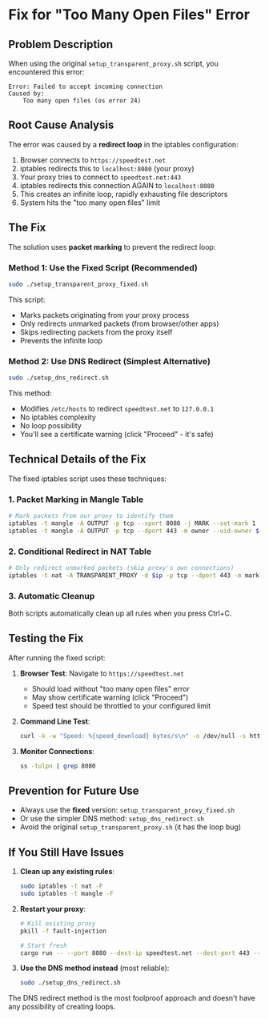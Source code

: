# Fix for "Too Many Open Files" Error

## Problem Description

When using the original `setup_transparent_proxy.sh` script, you encountered this error:

```
Error: Failed to accept incoming connection
Caused by:
    Too many open files (os error 24)
```

## Root Cause Analysis

The error was caused by a **redirect loop** in the iptables configuration:

1. Browser connects to `https://speedtest.net`
2. iptables redirects this to `localhost:8080` (your proxy)
3. Your proxy tries to connect to `speedtest.net:443`
4. iptables redirects this connection AGAIN to `localhost:8080`
5. This creates an infinite loop, rapidly exhausting file descriptors
6. System hits the "too many open files" limit

## The Fix

The solution uses **packet marking** to prevent the redirect loop:

### Method 1: Use the Fixed Script (Recommended)

```bash
sudo ./setup_transparent_proxy_fixed.sh
```

This script:
- Marks packets originating from your proxy process
- Only redirects unmarked packets (from browser/other apps)
- Skips redirecting packets from the proxy itself
- Prevents the infinite loop

### Method 2: Use DNS Redirect (Simplest Alternative)

```bash
sudo ./setup_dns_redirect.sh
```

This method:
- Modifies `/etc/hosts` to redirect `speedtest.net` to `127.0.0.1`
- No iptables complexity
- No loop possibility
- You'll see a certificate warning (click "Proceed" - it's safe)

## Technical Details of the Fix

The fixed iptables script uses these techniques:

### 1. Packet Marking in Mangle Table
```bash
# Mark packets from our proxy to identify them
iptables -t mangle -A OUTPUT -p tcp --sport 8080 -j MARK --set-mark 1
iptables -t mangle -A OUTPUT -p tcp --dport 443 -m owner --uid-owner $(id -u) -j MARK --set-mark 1
```

### 2. Conditional Redirect in NAT Table
```bash
# Only redirect unmarked packets (skip proxy's own connections)
iptables -t nat -A TRANSPARENT_PROXY -d $ip -p tcp --dport 443 -m mark ! --mark 1 -j REDIRECT --to-port 8080
```

### 3. Automatic Cleanup
Both scripts automatically clean up all rules when you press Ctrl+C.

## Testing the Fix

After running the fixed script:

1. **Browser Test**: Navigate to `https://speedtest.net`
   - Should load without "too many open files" error
   - May show certificate warning (click "Proceed")
   - Speed test should be throttled to your configured limit

2. **Command Line Test**:
   ```bash
   curl -k -w "Speed: %{speed_download} bytes/s\n" -o /dev/null -s https://speedtest.net
   ```

3. **Monitor Connections**:
   ```bash
   ss -tulpn | grep 8080
   ```

## Prevention for Future Use

- Always use the **fixed** version: `setup_transparent_proxy_fixed.sh`
- Or use the simpler DNS method: `setup_dns_redirect.sh`
- Avoid the original `setup_transparent_proxy.sh` (it has the loop bug)

## If You Still Have Issues

1. **Clean up any existing rules**:
   ```bash
   sudo iptables -t nat -F
   sudo iptables -t mangle -F
   ```

2. **Restart your proxy**:
   ```bash
   # Kill existing proxy
   pkill -f fault-injection
   
   # Start fresh
   cargo run -- --port 8080 --dest-ip speedtest.net --dest-port 443 --bandwidth-enabled --bandwidth-limit 1kbps
   ```

3. **Use the DNS method instead** (most reliable):
   ```bash
   sudo ./setup_dns_redirect.sh
   ```

The DNS redirect method is the most foolproof approach and doesn't have any possibility of creating loops.